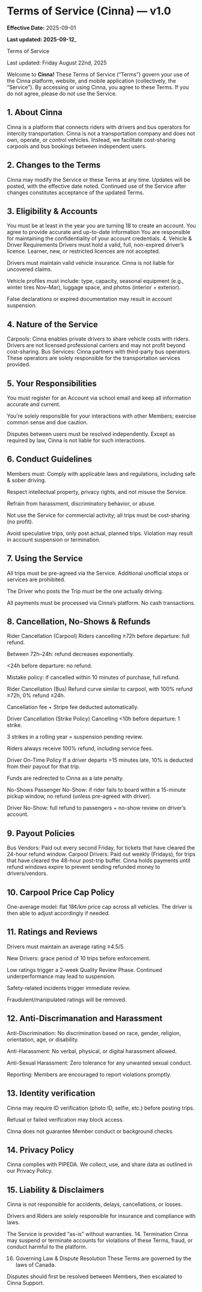 # Terms of Service (Cinna) — v1.0

**Effective Date:** 2025-09-01

**Last updated: 2025-09-12**_

Terms of Service

Last updated: Friday August 22nd, 2025


Welcome to **Cinna!** These Terms of Service (“Terms”) govern your use of the Cinna platform, website, and mobile application (collectively, the “Service”). By accessing or using Cinna, you agree to these Terms. If you do not agree, please do not use the Service.


## 1. About Cinna
Cinna is a platform that connects riders with drivers and bus operators for intercity transportation. Cinna is not a transportation company and does not own, operate, or control vehicles. Instead, we facilitate cost-sharing carpools and bus bookings between independent users.

## 2. Changes to the Terms
Cinna may modify the Service or these Terms at any time. Updates will be posted, with the effective date noted. Continued use of the Service after changes constitutes acceptance of the updated Terms.

## 3. Eligibility & Accounts
You must be at least in the year you are turning 18 to create an account.
You agree to provide accurate and up-to-date information
You are responsible for maintaining the confidentiality of your account credentials.
4. Vehicle & Driver Requirements
Drivers must hold a valid, full, non-expired driver’s licence. Learner, new, or restricted licences are not accepted.


Drivers must maintain valid vehicle insurance. Cinna is not liable for uncovered claims.


Vehicle profiles must include: type, capacity, seasonal equipment (e.g., winter tires Nov–Mar), luggage space, and photos (interior + exterior).


False declarations or expired documentation may result in account suspension.



## 4. Nature of the Service
Carpools: Cinna enables private drivers to share vehicle costs with riders. Drivers are not licensed professional carriers and may not profit beyond cost-sharing.
Bus Services: Cinna partners with third-party bus operators. These operators are solely responsible for the transportation services provided.

## 5. Your Responsibilities
You must register for an Account via school email and keep all information accurate and current.


You're solely responsible for your interactions with other Members; exercise common sense and due caution.


Disputes between users must be resolved independently. Except as required by law, Cinna is not liable for such interactions.
## 6. Conduct Guidelines
Members must:
Comply with applicable laws and regulations, including safe & sober driving.


Respect intellectual property, privacy rights, and not misuse the Service.


Refrain from harassment, discriminatory behavior, or abuse.


Not use the Service for commercial activity; all trips must be cost-sharing (no profit).


Avoid speculative trips, only post actual, planned trips. Violation may result in account suspension or termination.
## 7. Using the Service
All trips must be pre-agreed via the Service. Additional unofficial stops or services are prohibited.


The Driver who posts the Trip must be the one actually driving.


All payments must be processed via Cinna’s platform. No cash transactions.
## 8. Cancellation, No-Shows & Refunds
Rider Cancellation (Carpool)
Riders cancelling ≥72h before departure: full refund.


Between 72h–24h: refund decreases exponentially.


<24h before departure: no refund.


Mistake policy: if cancelled within 10 minutes of purchase, full refund.


Rider Cancellation (Bus)
Refund curve similar to carpool, with 100% refund ≥72h, 0% refund ≤24h.


Cancellation fee + Stripe fee deducted automatically.


Driver Cancellation (Strike Policy)
Cancelling <10h before departure: 1 strike.


3 strikes in a rolling year = suspension pending review.


Riders always receive 100% refund, including service fees.


Driver On-Time Policy
If a driver departs >15 minutes late, 10% is deducted from their payout for that trip.


Funds are redirected to Cinna as a late penalty.


No-Shows
Passenger No-Show: if rider fails to board within a 15-minute pickup window, no refund (unless pre-agreed with driver).


Driver No-Show: full refund to passengers + no-show review on driver’s account.


## 9. Payout Policies

Bus Vendors: Paid out every second Friday, for tickets that have cleared the 24-hour refund window.
Carpool Drivers: Paid out weekly (Fridays), for trips that have cleared the 48-hour post-trip buffer.
Cinna holds payments until refund windows expire to prevent sending refunded money to drivers/vendors.

## 10. Carpool Price Cap Policy

One-average model: flat 18¢/km price cap across all vehicles.
The driver is then able to adjust accordingly if needed.


## 11. Ratings and Reviews

Drivers must maintain an average rating ≥4.5/5.


New Drivers: grace period of 10 trips before enforcement.


Low ratings trigger a 2-week Quality Review Phase. Continued underperformance may lead to suspension.


Safety-related incidents trigger immediate review.


Fraudulent/manipulated ratings will be removed.

## 12. Anti-Discrimanation and Harassment 

Anti-Discrimination: No discrimination based on race, gender, religion, orientation, age, or disability.


Anti-Harassment: No verbal, physical, or digital harassment allowed.


Anti-Sexual Harassment: Zero tolerance for any unwanted sexual conduct.


Reporting: Members are encouraged to report violations promptly.




## 13. Identity verification 
Cinna may require ID verification (photo ID, selfie, etc.) before posting trips.


Refusal or failed verification may block access.


Cinna does not guarantee Member conduct or background checks.

## 14. Privacy Policy 
Cinna complies with PIPEDA. We collect, use, and share data as outlined in our Privacy Policy.


## 15. Liability & Disclaimers
Cinna is not responsible for accidents, delays, cancellations, or losses.


Drivers and Riders are solely responsible for insurance and compliance with laws.


The Service is provided “as-is” without warranties.
14. Termination
Cinna may suspend or terminate accounts for violations of these Terms, fraud, or conduct harmful to the platform.


16. Governing Law & Dispute Resolution
These Terms are governed by the laws of Canada.


Disputes should first be resolved between Members, then escalated to Cinna Support.


